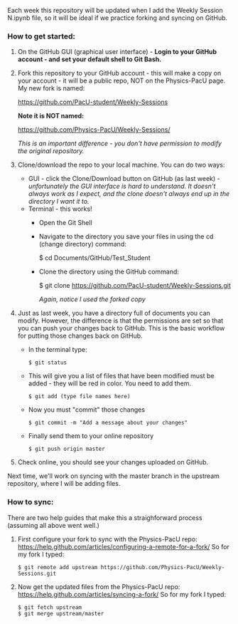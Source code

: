Each week this repository will be updated when I add the Weekly Session N.ipynb file, so it will be ideal if we practice forking and syncing on GitHub.

### How to get started:

1.  On the GitHub GUI (graphical user interface) - __Login to your GitHub account - and set your default shell to Git Bash.__  

2.  Fork this repository to your GitHub account - this will make a copy on your account - it will be a public repo, 
    NOT on the Physics-PacU page.  My new fork is named: 

    https://github.com/PacU-student/Weekly-Sessions 

    __Note it is NOT named:__

    https://github.com/Physics-PacU/Weekly-Sessions/
    
    *This is an important difference - you don't have permission to modify the original repository.*
   
3.  Clone/download the repo to your local machine.  You can do two ways:
    * GUI - click the Clone/Download button on GitHub (as last week) - *unfortunately the GUI interface is hard to understand.  It doesn't always work as I expect, and the clone doesn't always end up in the directory I want it to.*
    * Terminal - this works!  
       * Open the Git Shell
       * Navigate to the directory you save your files in using the cd (change directory) command: 
       
           $ cd Documents/GitHub/Test_Student
       * Clone the directory using the GitHub command: 
       
           $ git clone https://github.com/PacU-student/Weekly-Sessions.git
         
         *Again, notice I used the forked copy*

4.  Just as last week, you have a directory full of documents you can modify.  However, the difference is that the permissions are set so that you can push your changes back to GitHub.  This is the basic workflow for putting those changes back on GitHub.

    * In the terminal type:
    
          $ git status
    * This will give you a list of files that have been modified must be added - they will be red in color.  You need to add them.  
    
          $ git add (type file names here)
    * Now you must "commit" those changes 
   
          $ git commit -m "Add a message about your changes"
      
    * Finally send them to your online repository
    
          $ git push origin master
     
4.  Check online, you should see your changes uploaded on GitHub.

Next time, we'll work on syncing with the master branch in the upstream repository, where I will be adding files.

### How to sync:
There are two help guides that make this a straighforward process (assuming all above went well.)

1.  First configure your fork to sync with the Physics-PacU repo: 
    https://help.github.com/articles/configuring-a-remote-for-a-fork/
    So for my fork I typed: 
    
        $ git remote add upstream https://github.com/Physics-PacU/Weekly-Sessions.git
      
2.  Now get the updated files from the Physics-PacU repo:
    https://help.github.com/articles/syncing-a-fork/
    So for my fork I typed: 
    
        $ git fetch upstream
        $ git merge upstream/master
    
